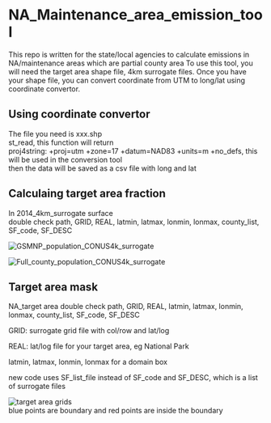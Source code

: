 # NA_Maintenance_area_emission_tool
This repo is written for the state/local agencies to calculate emissions in NA/maintenance areas which are partial county area
To use this tool, you will need the target area shape file, 4km surrogate files.
Once you have your shape file, you can convert coordinate from UTM to long/lat using coordinate convertor.

## Using coordinate convertor
The file you need is xxx.shp  
st_read, this function will return  
proj4string:    +proj=utm +zone=17 +datum=NAD83 +units=m +no_defs, this will be used in the conversion tool  
then the data will be saved as a csv file with long and lat  

## Calculaing target area fraction
In 2014_4km_surrogate surface  
double check path, GRID, REAL, latmin, latmax, lonmin, lonmax, county_list, SF_code, SF_DESC  

![GSMNP_population_CONUS4k_surrogate](https://github.com/JiaoyanHuang/NCDAQ-related-projects/tree/master/NA_Maintenance_area_emission_tool-master/plots/NP_Population_CONUS4k_GRIDCRO2D.png)

![Full_county_population_CONUS4k_surrogate](https://github.com/JiaoyanHuang/NCDAQ-related-projects/tree/master/NA_Maintenance_area_emission_tool-master/plots/Population_CONUS4k_GRIDCRO2D.png)


## Target area mask
NA_target area
double check path, GRID, REAL, latmin, latmax, lonmin, lonmax, county_list, SF_code, SF_DESC  

GRID: surrogate grid file with col/row and lat/log

REAL: lat/log file for your target area, eg National Park

latmin, latmax, lonmin, lonmax for a domain box

new code uses SF_list_file instead of SF_code and SF_DESC, which is a list of surrogate files

![target area grids](https://github.com/JiaoyanHuang/NCDAQ-related-projects/tree/master/NA_Maintenance_area_emission_tool-master/plots/GSMNP_cell.png)  
blue points are boundary and red points are inside the boundary
